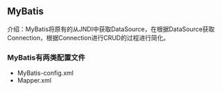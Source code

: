 ## MyBatis
介绍：MyBatis将原有的从JNDI中获取DataSource，在根据DataSource获取Connection，根据Connection进行CRUD的过程进行简化。
### MyBatis有两类配置文件
- MyBatis-config.xml
- Mapper.xml